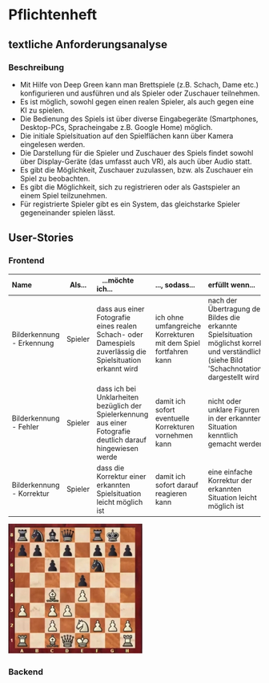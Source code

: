 # Pflichtenheft

## textliche Anforderungsanalyse

### Beschreibung

- Mit Hilfe von Deep Green kann man Brettspiele (z.B. Schach, Dame etc.) konfigurieren und ausführen und als Spieler oder Zuschauer teilnehmen.
- Es ist möglich, sowohl gegen einen realen Spieler, als auch gegen eine KI zu spielen.
- Die Bedienung des Spiels ist über diverse Eingabegeräte (Smartphones, Desktop-PCs, Spracheingabe z.B. Google Home) möglich.
- Die initiale Spielsituation auf den Spielflächen kann über Kamera eingelesen werden.
- Die Darstellung für die Spieler und Zuschauer des Spiels findet sowohl über Display-Geräte (das umfasst auch VR), als auch über Audio statt.
- Es gibt die Möglichkeit, Zuschauer zuzulassen, bzw. als Zuschauer ein Spiel zu beobachten.
- Es gibt die Möglichkeit, sich zu registrieren oder als Gastspieler an einem Spiel teilzunehmen.
- Für registrierte Spieler gibt es ein System, das gleichstarke Spieler gegeneinander spielen lässt.

## User-Stories

### Frontend

| **Name**| **Als**...|   ...**möchte ich**...   | ..., **sodass**... | **erfüllt wenn**... | **Priorität**   |
|:-----|:----------:|:-------------------|:-------------|:---------|:----------------
| Bilderkennung - Erkennung  |Spieler| dass aus einer Fotografie eines realen Schach- oder Damespiels zuverlässig die Spielsituation erkannt wird|ich ohne umfangreiche Korrekturen mit dem Spiel fortfahren kann| nach der Übertragung des Bildes die erkannte Spielsituation möglichst korrekt und verständlich (siehe Bild 'Schachnotation') dargestellt wird | Must
| Bilderkennung - Fehler  |Spieler| dass ich bei Unklarheiten bezüglich der Spielerkennung aus einer Fotografie deutlich darauf hingewiesen werde|damit ich sofort eventuelle Korrekturen vornehmen kann| nicht oder unklare Figuren in der erkannten Situation kenntlich gemacht werden | Must
| Bilderkennung - Korrektur  |Spieler| dass die Korrektur einer erkannten Spielsituation leicht möglich ist|damit ich sofort darauf reagieren kann| eine einfache Korrektur der erkannten Situation leicht möglich ist | Must


![schachnotation](./images/schachnotation.jpg "Schachnotation")

### Backend

